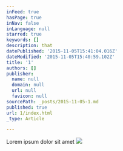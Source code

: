```yaml
---
inFeed: true
hasPage: true
inNav: false
inLanguage: null
starred: true
keywords: []
description: that
datePublished: '2015-11-05T15:41:04.016Z'
dateModified: '2015-11-05T15:40:59.102Z'
title: '1'
authors: []
publisher:
  name: null
  domain: null
  url: null
  favicon: null
sourcePath: _posts/2015-11-05-1.md
published: true
url: 1/index.html
_type: Article

---
```

Lorem ipsum dolor sit amet
![](https://the-grid-user-content.s3-us-west-2.amazonaws.com/fc306025-0a53-45d1-80e1-055d9100c79d.png)